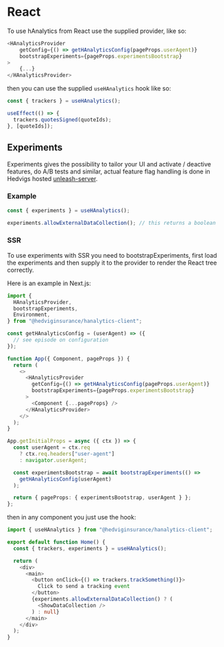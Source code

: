 # React

To use hAnalytics from React use the supplied provider, like so:

```typescript
<HAnalyticsProvider
    getConfig={() => getHAnalyticsConfig(pageProps.userAgent)}
    bootstrapExperiments={pageProps.experimentsBootstrap}
>
    {...}
</HAnalyticsProvider>
```

then you can use the supplied `useHAnalytics` hook like so:

```typescript
const { trackers } = useHAnalytics();

useEffect(() => {
  trackers.quotesSigned(quoteIds);
}, [quoteIds]);
```

## Experiments

Experiments gives the possibility to tailor your UI and activate / deactive features, do A/B tests and similar, actual feature flag handling is done in Hedvigs hosted [unleash-server](https://hedvig-unleash.herokuapp.com).

### Example

```typescript
const { experiments } = useHAnalytics();

experiments.allowExternalDataCollection(); // this returns a boolean
```

### SSR

To use experiments with SSR you need to bootstrapExperiments, first load the experiments and then supply it to the provider to render the React tree correctly.

Here is an example in Next.js:

```typescript
import {
  HAnalyticsProvider,
  bootstrapExperiments,
  Environment,
} from "@hedviginsurance/hanalytics-client";

const getHAnalyticsConfig = (userAgent) => ({
  // see episode on configuration
});

function App({ Component, pageProps }) {
  return (
    <>
      <HAnalyticsProvider
        getConfig={() => getHAnalyticsConfig(pageProps.userAgent)}
        bootstrapExperiments={pageProps.experimentsBootstrap}
      >
        <Component {...pageProps} />
      </HAnalyticsProvider>
    </>
  );
}

App.getInitialProps = async ({ ctx }) => {
  const userAgent = ctx.req
    ? ctx.req.headers["user-agent"]
    : navigator.userAgent;

  const experimentsBootstrap = await bootstrapExperiments(() =>
    getHAnalyticsConfig(userAgent)
  );

  return { pageProps: { experimentsBootstrap, userAgent } };
};
```

then in any component you just use the hook:

```typescript
import { useHAnalytics } from "@hedviginsurance/hanalytics-client";

export default function Home() {
  const { trackers, experiments } = useHAnalytics();

  return (
    <div>
      <main>
        <button onClick={() => trackers.trackSomething()}>
          Click to send a tracking event
        </button>
        {experiments.allowExternalDataCollection() ? (
          <ShowDataCollection />
        ) : null}
      </main>
    </div>
  );
}
```
